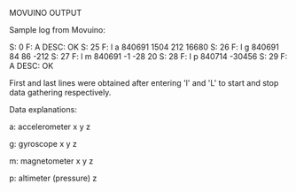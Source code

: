 
MOVUINO OUTPUT


Sample log from Movuino:

S: 0 F: A DESC: OK
S: 25 F: l a 840691 1504 212 16680
S: 26 F: l g 840691 84 86 -212
S: 27 F: l m 840691 -1 -28 20
S: 28 F: l p 840714 -30456
S: 29 F: A DESC: OK


First and last lines were obtained after entering 'l' and 'L' to start and stop data gathering respectively.


Data explanations:

a: accelerometer
x y z

g: gyroscope
x y z

m: magnetometer
x y z

p: altimeter (pressure)
z
